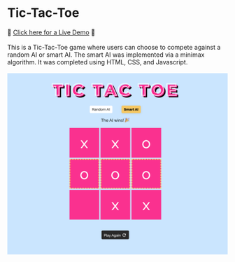 # Tic-Tac-Toe
:star2: [Click here for a Live Demo](https://lisalbi.github.io/tic-tac-toe/) :star2: <br>
<br/>
This is a Tic-Tac-Toe game where users can choose to compete against a random AI or smart AI. The smart AI was implemented via a minimax algorithm. It was completed using HTML, CSS, and Javascript.
<br/><br/>
![Screenshot](/img/screenshot.png "screenshot")